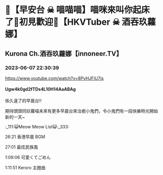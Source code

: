 # 💜【早安台 ☠ 喵喵喵】喵咪來叫你起床了🖤初見歡迎💜【HKVTuber ☠ 酒吞玖蘿娜】

## Kurona Ch.酒吞玖蘿娜【innoneer.TV】

### 2023-06-07 22:30:39

https://www.youtube.com/watch?v=8PvHJFiU7is

#### Ugw4k0gd2fTDs4L10H14AaABAg

係久違了的早晨台!!

期待頭頭同玖蘿喵未來有更多早晨台來治癒小鬼們，令小鬼們有一段快樂時光開始新的一天~





:_111:😺Meow Meow List😺:_333:

26:21 香港早晨 BGM

27:01 最炫民族風

1:09:06 可愛くてごめん

1:11:51 Keroro 主題曲

